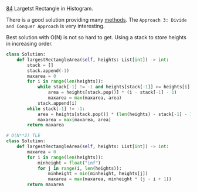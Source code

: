 [84](https://leetcode.com/problems/largest-rectangle-in-histogram/) Largetst Rectangle in Histogram.

There is a good solution providing many [methods](https://leetcode.com/problems/largest-rectangle-in-histogram/solution/). The `Approach 3: Divide and Conquer Approach` is very interesting.

Best solution with O(N) is not so hard to get. Using a stack to store heights in increasing order. 

```python
class Solution:
    def largestRectangleArea(self, heights: List[int]) -> int:
        stack = []
        stack.append(-1)
        maxarea = 0
        for i in range(len(heights)):
            while stack[-1] != -1 and heights[stack[-1]] >= heights[i]:
                area = heights[stack.pop()] * (i - stack[-1] - 1)
                maxarea = max(maxarea, area)
            stack.append(i)
        while stack[-1] != -1:
            area = heights[stack.pop()] * (len(heights) - stack[-1] - 1)
            maxarea = max(maxarea, area)
        return maxarea
```


```python
# O(N**2) TLE
class Solution:
    def largestRectangleArea(self, heights: List[int]) -> int:
        maxarea = 0
        for i in range(len(heights)):
            minheight = float("inf")
            for j in range(i, len(heights)):
                minheight = min(minheight, heights[j])
                maxarea = max(maxarea, minheight * (j - i + 1))
        return maxarea
```

